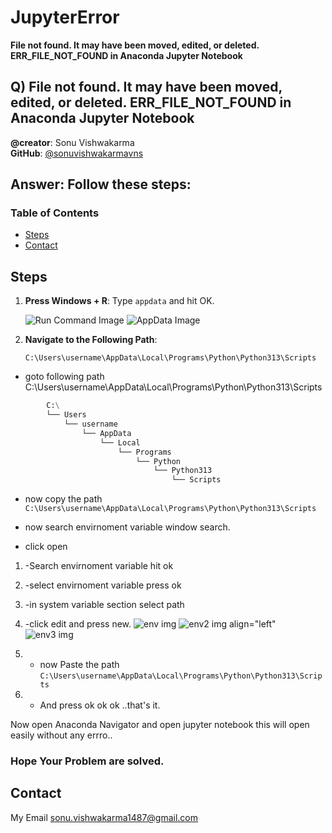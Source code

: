 # JupyterError
**File not found. It may have been moved, edited, or deleted. ERR_FILE_NOT_FOUND in Anaconda Jupyter Notebook**

## Q) File not found. It may have been moved, edited, or deleted. ERR_FILE_NOT_FOUND in Anaconda Jupyter Notebook
**@creator**: Sonu Vishwakarma  
**GitHub**: [@sonuvishwakarmavns](https://github.com/sonuvishwakarmavns)

## Answer: Follow these steps:

### Table of Contents
- [Steps](#steps)
- [Contact](#contact)

## Steps
1. **Press Windows + R**: Type `appdata` and hit OK.
   
   ![Run Command Image](https://github.com/sonuvishwakarmavns/JupyterError/blob/main/cmd.png)
   ![AppData Image](https://github.com/sonuvishwakarmavns/JupyterError/blob/main/appdata.png)

2. **Navigate to the Following Path**:
   ```plaintext
   C:\Users\username\AppData\Local\Programs\Python\Python313\Scripts

- goto following path C:\Users\username\AppData\Local\Programs\Python\Python313\Scripts

```python
        C:\
        └── Users
            └── username
                └── AppData
                    └── Local
                        └── Programs
                            └── Python
                                └── Python313
                                    └── Scripts

```
- now copy the path  ```C:\Users\username\AppData\Local\Programs\Python\Python313\Scripts```
- now search envirnoment variable window search.
  
- click open
  
1. -Search envirnoment variable hit ok
2. -select envirnoment variable press ok
3. -in system variable section select path
4. -click edit and press new.
   ![env img](https://github.com/sonuvishwakarmavns/JupyterError/blob/main/env.png)
  ![env2 img align="left"](https://github.com/sonuvishwakarmavns/JupyterError/blob/main/env2.png)
   ![env3 img](https://github.com/sonuvishwakarmavns/JupyterError/blob/main/env3.png)
   
5. - now Paste the path  ```C:\Users\username\AppData\Local\Programs\Python\Python313\Scripts```
6. - And press ok ok ok ..that's it.

Now open Anaconda Navigator and open jupyter notebook this will open easily without any errro..

### Hope Your Problem are solved.
## Contact
My Email [sonu.vishwakarma1487@gmail.com](mailto:email@example.com)

